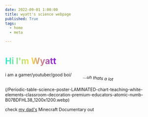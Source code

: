 ```yaml
---
date: 2022-09-01 1:00:00
title: wyatt's science webpage
published: True
tags:
  - home
  - meta

---
```


<style>
em {
rotate: 5deg;
display: block;
width: 250px;
margin-left: auto;
margin-right: 0;
}

/* Define the linear gradient */
h1 {
  /** TEXT GRADIENT */ color: #30e5d3; background-image: -webkit-linear-gradient(0deg, #30e5d3 0%, #f9de4c 50%, #8417e0 100%); background-clip: text; -webkit-background-clip: text; text-fill-color: transparent; -webkit-text-fill-color: transparent; width: fit-content;
}
</style>

# Hi I'm Wyatt
i am a gamer/youtuber/good boi/ _...uh thats a lot_

(/Periodic-table-science-poster-LAMINATED-chart-teaching-white-elements-classroom-decoration-premium-educators-atomic-numb-B07BDFHL38_1200x1200.webp)


check [my dad's](https://waylonwalker.com/minecraft-documentary) Minecraft Documentary out


